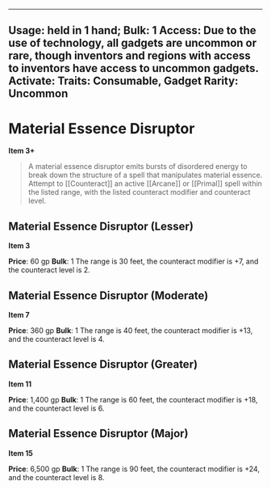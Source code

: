 
---
Usage: held in 1 hand;
Bulk: 1
Access: Due to the use of technology, all gadgets are uncommon or rare, though inventors and regions with access to inventors have access to uncommon gadgets.
Activate: 
Traits: Consumable, Gadget
Rarity: Uncommon
---

# Material Essence Disruptor

**Item 3+**

> A material essence disruptor emits bursts of disordered energy to break down the structure of a spell that manipulates material essence. Attempt to [[Counteract]] an active [[Arcane]] or [[Primal]] spell within the listed range, with the listed counteract modifier and counteract level.

## Material Essence Disruptor (Lesser)

**Item 3**

**Price**: 60 gp
**Bulk**: 1
The range is 30 feet, the counteract modifier is +7, and the counteract level is 2.

## Material Essence Disruptor (Moderate)

**Item 7**

**Price**: 360 gp
**Bulk**: 1
The range is 40 feet, the counteract modifier is +13, and the counteract level is 4.

## Material Essence Disruptor (Greater)

**Item 11**

**Price**: 1,400 gp
**Bulk**: 1
The range is 60 feet, the counteract modifier is +18, and the counteract level is 6.

## Material Essence Disruptor (Major)

**Item 15**

**Price**: 6,500 gp
**Bulk**: 1
The range is 90 feet, the counteract modifier is +24, and the counteract level is 8.
